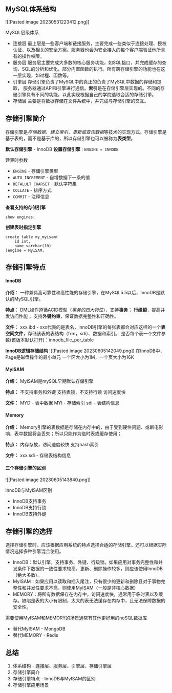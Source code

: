 ## MySQL体系结构

![[Pasted image 20230531223412.png]]

MySQL层级体系
- 连接层
最上层是一些客户端和链接服务，主要完成一些类似于连接处理、授权认证、以及相关的安全方案。服务器也会为安全接入的每个客户端验证他所具有的操作权限。
- 服务层
服务层主要完成大多数的核心服务功能，如SQL接口，并完成缓存的查询，SQL的分析和优化，部分内置函数的执行。所有跨存储引擎的功能也在这一层实现，如过程、函数等。
- 引擎层
存储引擎负责了MySQL中的真正的负责了MySQL中数据的存储和提取， 服务器通过API和引擎进行通信。**索引**是在存储引擎层实现的。不同的存储引擎具有不同的功能，以此实现根据自己的学院选取合适的存储引擎。
- 存储层
主要是将数据存储在文件系统中，并完成与存储引擎的交互。

## 存储引擎简介

存储引擎是*存储数据、建立索引、更新或查询数据*等技术的实现方式。存储引擎是基于表的，而不是基于库的，所以存储引擎也可以被称为**表类型**。

**默认存储引擎** - InnoDB
**设置存储引擎** : `ENGINE = INNODB`

建表时参数
- `ENGINE` - 存储引擎类型
- `AUTO_INCREMENT` - 自增数据下一条的值
- `DEFALULT CHARSET` - 默认字符集
- `COLLATE` - 排序方式
- `COMMIT` - 注释信息

**查看支持的存储引擎**
```mysql
show engines;
```

**创建表时指定引擎**
```mysql
create table my_myisam(  
    id int,  
    name varchar(10)  
)engine = MyISAM;
```

## 存储引擎特点


#### InnoDB
**介绍**：
一种兼具高可靠性和高性能的存储引擎，在MySQL5.5以后，InnoDB是默认的MySQL引擎。

**特点**：
DML操作遵循ACID模型（*事务的四大特性*），支持**事务**；
**行级锁**，提高并发访问性能；
支持**外键约束**，保证数据完整性和正确性。

**文件**：
xxx.ibd - xxx代表的是表名，innoDB引擎的每张表都会对应这样的一个**表空间文件**，存储该表的表结构（frm，sdi）、数据和索引。
是否每个表一个文件参数(该版本默认打开)：innodb_file_per_table

**InnoDB逻辑存储结构**
![[Pasted image 20230605142049.png]]
在InnoDB中，Page是磁盘操作的最小单元
一个区大小为1M，一个页大小为16K

#### MyISAM
**介绍：**
MyISAM是mySQL早期默认存储引擎

**特点：**
不支持事务和外键
支持表锁，不支持行锁
访问速度快

**文件：**
MYD - 表中数据
MYI - 存储索引
sdi - 表结构信息

#### Memory
**介绍：**
Memory引擎的表数据是存储在内存中的，由于受到硬件问题、或断电影响，表中数据将会丢失；所以只能作为临时表或缓存使用；

**特点：**
内存存放，访问速度较快
支持hash索引

**文件：**
xxx.sdi - 存储表结构信息

#### 三个存储引擎的区别
![[Pasted image 20230605143840.png]]

InnoDB与MyISAM区别
- InnoDB支持事务
- InnoDB支持行锁
- InnoDB支持外键

## 存储引擎的选择

选择存储引擎时，应该根据应用系统的特点选择合适的存储引擎。还可以根据实际情况选择多种引擎混合使用。

- InnoDB：默认引擎，支持事务、外键、行级锁。如果应用对事务完整性和并发条件下数据的一致性要求较高，更新、删除操作较多，则应该使用InnoDB（绝大多数）。
- MyISAM：如果应用以读取和插入尾注，只有很少的更新和删除且对于事物完整性和并发性要求不高，则使用MyISAM（一般是非核心数据）
- MEMORY：将所有数据保存在内存中，访问速度快，通常用于临时表以及缓存。缺陷是表的大小有限制，太大的表无法缓存在内存中，且无法保障数据的安全性。

需要使用MyISAM和MEMORY的场景通常有其他更好用的noSQL数据库
- 替代MyISAM - MongoDB
- 替代MEMORY - Redis

## 总结

1. 体系结构 - 连接层、服务层、引擎层、存储引擎层
2. 存储引擎简介
3. 存储引擎特点 - InnoDB与MyISAM的区别
4. 存储引擎应用场景
